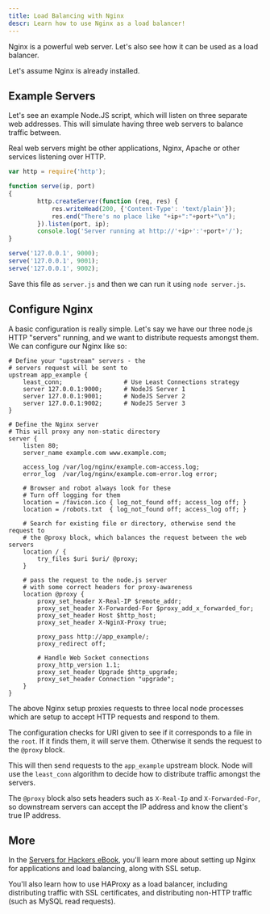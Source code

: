 ```yaml
---
title: Load Balancing with Nginx
descr: Learn how to use Nginx as a load balancer!
---
```


Nginx is a powerful web server. Let's also see how it can be used as a load balancer.

Let's assume Nginx is already installed.

## Example Servers

Let's see an example Node.JS script, which will listen on three separate web addresses. This will simulate having three web servers to balance traffic between.

Real web servers might be other applications, Nginx, Apache or other services listening over HTTP.

```javascript
var http = require('http');

function serve(ip, port)
{
        http.createServer(function (req, res) {
            res.writeHead(200, {'Content-Type': 'text/plain'});
            res.end("There's no place like "+ip+":"+port+"\n");
        }).listen(port, ip);
        console.log('Server running at http://'+ip+':'+port+'/');
}

serve('127.0.0.1', 9000);
serve('127.0.0.1', 9001);
serve('127.0.0.1', 9002);
```

Save this file as `server.js` and then we can run it using `node server.js`.

## Configure Nginx

A basic configuration is really simple. Let's say we have our three node.js HTTP "servers" running, and we want to distribute requests amongst them. We can configure our Nginx like so:

```
# Define your "upstream" servers - the
# servers request will be sent to
upstream app_example {
    least_conn;                 # Use Least Connections strategy
    server 127.0.0.1:9000;      # NodeJS Server 1
    server 127.0.0.1:9001;      # NodeJS Server 2
    server 127.0.0.1:9002;      # NodeJS Server 3
}

# Define the Nginx server
# This will proxy any non-static directory
server {
    listen 80;
    server_name example.com www.example.com;

    access_log /var/log/nginx/example.com-access.log;
    error_log  /var/log/nginx/example.com-error.log error;

    # Browser and robot always look for these
    # Turn off logging for them
    location = /favicon.ico { log_not_found off; access_log off; }
    location = /robots.txt  { log_not_found off; access_log off; }

    # Search for existing file or directory, otherwise send the request to 
    # the @proxy block, which balances the request between the web servers
    location / {
        try_files $uri $uri/ @proxy;
    }

    # pass the request to the node.js server
    # with some correct headers for proxy-awareness
    location @proxy {
        proxy_set_header X-Real-IP $remote_addr;
        proxy_set_header X-Forwarded-For $proxy_add_x_forwarded_for;
        proxy_set_header Host $http_host;
        proxy_set_header X-NginX-Proxy true;

        proxy_pass http://app_example/;
        proxy_redirect off;

        # Handle Web Socket connections
        proxy_http_version 1.1;
        proxy_set_header Upgrade $http_upgrade;
        proxy_set_header Connection "upgrade";
    }
}
```

The above Nginx setup proxies requests to three local node processes which are setup to accept HTTP requests and respond to them.

The configuration checks for URI given to see if it corresponds to a file in the `root`. If it finds them, it will serve them. Otherwise it sends the request to the `@proxy` block.

This will then send requests to the `app_example` upstream block. Node will use the `least_conn` algorithm to decide how to distribute traffic amongst the servers.

The `@proxy` block also sets headers such as `X-Real-Ip` and `X-Forwarded-For`, so downstream servers can accept the IP address and know the client's true IP address.

## More

In the [Servers for Hackers eBook](https://book.serversforhackers.com), you'll learn more about setting up Nginx for applications and load balancing, along with SSL setup.

You'll also learn how to use HAProxy as a load balancer, including distributing traffic with SSL certificates, and distributing non-HTTP traffic (such as MySQL read requests).


